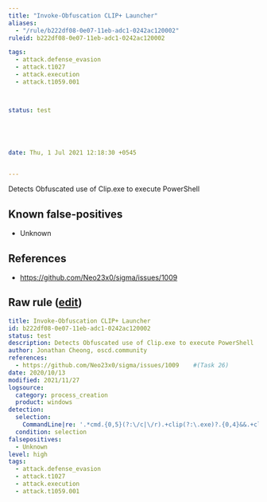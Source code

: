 ```yaml
---
title: "Invoke-Obfuscation CLIP+ Launcher"
aliases:
  - "/rule/b222df08-0e07-11eb-adc1-0242ac120002"
ruleid: b222df08-0e07-11eb-adc1-0242ac120002

tags:
  - attack.defense_evasion
  - attack.t1027
  - attack.execution
  - attack.t1059.001



status: test





date: Thu, 1 Jul 2021 12:18:30 +0545


---
```


Detects Obfuscated use of Clip.exe to execute PowerShell

<!--more-->


## Known false-positives

* Unknown



## References

* https://github.com/Neo23x0/sigma/issues/1009


## Raw rule ([edit](https://github.com/SigmaHQ/sigma/edit/master/rules/windows/process_creation/proc_creation_win_invoke_obfuscation_clip.yml))
```yaml
title: Invoke-Obfuscation CLIP+ Launcher
id: b222df08-0e07-11eb-adc1-0242ac120002
status: test
description: Detects Obfuscated use of Clip.exe to execute PowerShell
author: Jonathan Cheong, oscd.community
references:
  - https://github.com/Neo23x0/sigma/issues/1009    #(Task 26)
date: 2020/10/13
modified: 2021/11/27
logsource:
  category: process_creation
  product: windows
detection:
  selection:
    CommandLine|re: '.*cmd.{0,5}(?:\/c|\/r).+clip(?:\.exe)?.{0,4}&&.+clipboard]::\(\s\\\"\{\d\}.+\-f.+\"'
  condition: selection
falsepositives:
  - Unknown
level: high
tags:
  - attack.defense_evasion
  - attack.t1027
  - attack.execution
  - attack.t1059.001

```
